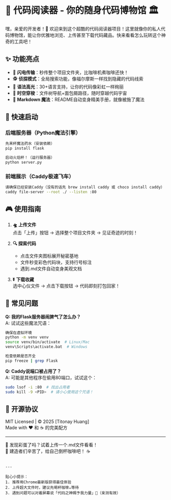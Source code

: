 # 🎉 代码阅读器 - 你的随身代码博物馆 🏛️

嘿，亲爱的开发者！👋 欢迎来到这个超酷的代码阅读器项目！这里就像你的私人代码博物馆，能让你优雅地浏览、上传甚至下载代码藏品。快来看看怎么玩转这个神奇的工具吧！

## ✨ 功能亮点
- 🚀 **闪电传输**：秒传整个项目文件夹，比咖啡机煮咖啡还快！
- 🕵️ **侦探模式**：全局搜索功能，像福尔摩斯一样找到隐藏的代码线索
- 🌈 **语法高光**：30+语言支持，让你的代码像彩虹一样绚丽
- 📁 **时空穿梭**：文件树导航+面包屑路径，随时穿越代码宇宙
- 📜 **Markdown 魔法**：README自动变身精美手册，就像被施了魔法

## 🚦 快速启动
### 后端服务器（Python魔法引擎）
```bash
先来杯魔法药水（安装依赖）
pip install flask

启动火焰杯！（运行服务器）
python server.py
```

### 前端展示（Caddy极速飞车）
```bash
请确保已经安装Caddy（没有的话先 brew install caddy 或 choco install caddy）
caddy file-server --root ./ --listen :80 
```

## 🎮 使用指南
1. **🛸 上传文件**  
   点击「上传」按钮 → 选择整个项目文件夹 → 见证奇迹的时刻！

2. **🔍 探索代码**  
   - 点击文件夹图标展开秘密基地
   - 文件秒变彩色代码块，支持行号标注
   - 遇到.md文件自动变身美观文档

3. **⏬ 下载收藏**  
   选中心仪文件 → 点击下载按钮 → 代码即刻打包回家！

## 🚨 常见问题
**Q: 我的Flask服务器闹脾气了怎么办？**  
A: 试试这些魔法咒语：
```bash
确保在虚拟环境
python -m venv venv
source venv/bin/activate  # Linux/Mac
venv\Scripts\activate.bat  # Windows

检查依赖是否齐全
pip freeze | grep Flask
```

**Q: Caddy说端口被占用了？**  
A: 可能是其他程序在偷用80端口，试试这个：
```bash
sudo lsof -i :80  # 找出占用者
sudo kill -9 <PID>  # 请小心使用这个咒语！
```

## 📜 开源协议
MIT Licensed | © 2025 [Titonay Huang]  
Made with ❤️ 和 ☕ 的完美配方

---

🐛 发现彩蛋了吗？试着上传一个.md文件看看！  
👷 建造者们辛苦了，给自己倒杯咖啡吧！ ☕
```

---

贴心小提示：  
1. 推荐用Chrome最新版获得最佳体验
2. 上传超大文件时，建议先喝杯咖啡☕等待
3. 遇到问题可以对着屏幕说「代码之神赐予我力量」🙏（亲测有效）
